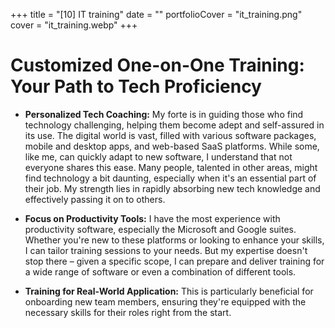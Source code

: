 +++
title = "[10] IT training"
date = ""
portfolioCover = "it_training.png"
cover = "it_training.webp"
+++
# Customized One-on-One Training: Your Path to Tech Proficiency

- **Personalized Tech Coaching:** My forte is in guiding those who find technology challenging, helping them become adept and self-assured in its use. The digital world is vast, filled with various software packages, mobile and desktop apps, and web-based SaaS platforms. While some, like me, can quickly adapt to new software, I understand that not everyone shares this ease. Many people, talented in other areas, might find technology a bit daunting, especially when it's an essential part of their job. My strength lies in rapidly absorbing new tech knowledge and effectively passing it on to others.

- **Focus on Productivity Tools:** I have the most experience with productivity software, especially the Microsoft and Google suites. Whether you're new to these platforms or looking to enhance your skills, I can tailor training sessions to your needs. But my expertise doesn't stop there – given a specific scope, I can prepare and deliver training for a wide range of software or even a combination of different tools.

- **Training for Real-World Application:** This is particularly beneficial for onboarding new team members, ensuring they're equipped with the necessary skills for their roles right from the start.

